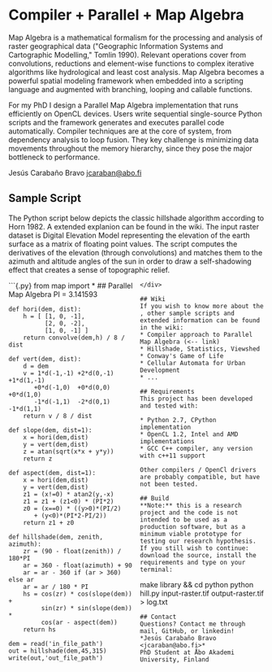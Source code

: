 # Compiler + Parallel + Map Algebra
Map Algebra is a mathematical formalism for the processing and analysis of raster geographical data ("Geographic Information Systems and Cartographic Modelling," Tomlin 1990). Relevant operations cover from convolutions, reductions and element-wise functions to complex iterative algorithms like hydrological and least cost analysis. Map Algebra becomes a powerful spatial modeling framework when embedded into a scripting language and augmented with branching, looping and callable functions.

For my PhD I design a Parallel Map Algebra implementation that runs efficiently on OpenCL devices. Users write sequential single-source Python scripts and the framework generates and executes parallel code automatically. Compiler techniques are at the core of system, from dependency analysis to loop fusion. They key challenge is minimizing data movements throughout the memory hierarchy, since they pose the major bottleneck to performance.

Jesús Carabaño Bravo <jcaraban@abo.fi>

## Sample Script
The Python script below depicts the classic hillshade algorithm according to Horn 1982. A extended explanion can be found in the wiki.
The input raster dataset is Digital Elevation Model representing the elevation of the earth surface as a matrix of floating point values.
The script computes the derivatives of the elevation (through convolutions) and matches them to the azimuth and altitude angles of the sun in order to draw a self-shadowing effect that creates a sense of topographic relief.

<style>
  .col2 { /* http://stackoverflow.com/questions/31753897/2-column-section-in-r-markdown */
    columns: 2 200px;         /* number of columns and width in pixels*/
    -webkit-columns: 2 200px; /* chrome, safari */
    -moz-columns: 2 200px;    /* firefox */
  }
</style>

<div class="col2">
```{.py}
	from map import * ## Parallel Map Algebra
	PI = 3.141593

	def hori(dem, dist):
		h = [ [1, 0, -1],
			  [2, 0, -2],
			  [1, 0, -1] ]
		return convolve(dem,h) / 8 / dist

	def vert(dem, dist):
		d = dem
		v = 1*d(-1,-1) +2*d(0,-1) +1*d(1,-1)
		   +0*d(-1,0)  +0*d(0,0)  +0*d(1,0)
		   -1*d(-1,1)  -2*d(0,1)  -1*d(1,1)
		return v / 8 / dist

	def slope(dem, dist=1):
		x = hori(dem,dist)
		y = vert(dem,dist)
		z = atan(sqrt(x*x + y*y))
		return z

	def aspect(dem, dist=1):
		x = hori(dem,dist)
		y = vert(dem,dist)
		z1 = (x!=0) * atan2(y,-x)
		z1 = z1 + (z1<0) * (PI*2)
		z0 = (x==0) * ((y>0)*(PI/2)
		   + (y<0)*(PI*2-PI/2))
		return z1 + z0

	def hillshade(dem, zenith, azimuth):
		zr = (90 - float(zenith)) / 180*PI
		ar = 360 - float(azimuth) + 90
		ar = ar - 360 if (ar > 360) else ar
		ar = ar / 180 * PI
		hs = cos(zr) * cos(slope(dem)) +
			 sin(zr) * sin(slope(dem)) *
			 cos(ar - aspect(dem))
		return hs

	dem = read('in_file_path')
	out = hillshade(dem,45,315)
	write(out,'out_file_path')

```
</div>

## Wiki
If you wish to know more about the , other sample scripts and extended information can be found in the wiki:
* Compiler approach to Parallel Map Algebra (<-- link)
* Hillshade, Statistics, Viewshed
* Conway's Game of Life
* Cellular Automata for Urban Development
* ...

## Requirements
This project has been developed and tested with:

* Python 2.7, CPython implementation
* OpenCL 1.2, Intel and AMD implementations
* GCC C++ compiler, any version with c++11 support

Other compilers / OpenCl drivers are probably compatible, but have not been tested.

## Build
**Note:** this is a research project and the code is not intended to be used as a production software, but as a minimum viable prototype for testing our research hypothesis. If you still wish to continue: download the source, install the requirements and type on your terminal:
```
make library && cd python
python hill.py input-raster.tif output-raster.tif > log.txt
```
## Contact
Questions? Contact me through mail, GitHub, or linkedin!
*Jesús Carabaño Bravo <jcaraban@abo.fi>*
PhD Student at Åbo Akademi University, Finland
